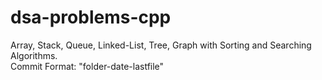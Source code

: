 # dsa-problems-cpp
Array, Stack, Queue, Linked-List, Tree, Graph with Sorting and Searching Algorithms.
<br>
Commit Format: "folder-date-lastfile"